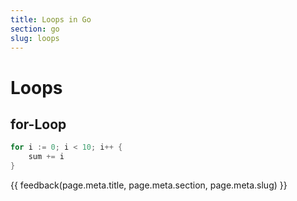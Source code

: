 ```yaml
---
title: Loops in Go
section: go
slug: loops
---
```


# Loops

## for-Loop

```go
for i := 0; i < 10; i++ {
    sum += i
}
```


{{ feedback(page.meta.title, page.meta.section, page.meta.slug) }}
